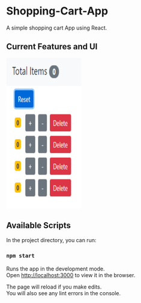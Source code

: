 # Shopping-Cart-App

A simple shopping cart App using React.

## Current Features and UI

<img src="images/Image1.PNG" width="200" height="400">


## Available Scripts

In the project directory, you can run:

### `npm start`

Runs the app in the development mode.<br />
Open [http://localhost:3000](http://localhost:3000) to view it in the browser.

The page will reload if you make edits.<br />
You will also see any lint errors in the console.
